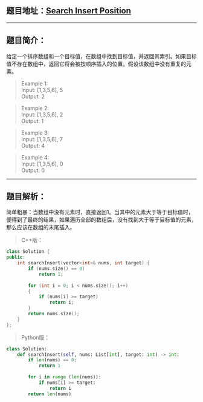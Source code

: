 ## 题目地址：[Search Insert Position](https://leetcode.com/problems/search-insert-position/)
---
## 题目简介：
给定一个排序数组和一个目标值，在数组中找到目标值，并返回其索引。如果目标值不存在数组中，返回它将会被按顺序插入的位置。假设该数组中没有重复的元素。   
> Example 1:    
> Input: [1,3,5,6], 5     
> Output: 2    
  
> Example 2:   
> Input: [1,3,5,6], 2    
> Output: 1    
 
> Example 3:    
> Input: [1,3,5,6], 7    
> Output: 4    
 
> Example 4:    
> Input: [1,3,5,6], 0    
> Output: 0     

---
## 题目解析：  
简单粗暴：当数组中没有元素时，直接返回1。当其中的元素大于等于目标值时，便得到了最终的结果，如果遍历全部的数组后，没有找到大于等于目标值的元素，那么应该在数组的末尾插入。     
> C++版：

```c++
class Solution {
public:
    int searchInsert(vector<int>& nums, int target) {
        if (nums.size() == 0)
            return 1;
        
        for (int i = 0; i < nums.size(); i++)
        {
            if (nums[i] >= target)
                return i;
        }
        return nums.size();
    }
};
```
>Python版：

```python
class Solution:
    def searchInsert(self, nums: List[int], target: int) -> int:
        if len(nums) == 0:
            return 1
        
        for i in range (len(nums)):
            if nums[i] >= target:
                return i
        return len(nums)
```
